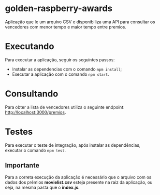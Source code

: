 # golden-raspberry-awards
Aplicação que le um arquivo CSV e disponibiliza uma API para consultar os vencedores com menor tempo e maior tempo entre premios.

# Executando
Para executar a aplicação, seguir os seguintes passos:
- Instalar as dependencias com o comando `npm install`;
- Executar a aplicação com o comando `npm start`.

# Consultando
Para obter a lista de vencedores utiliza o seguinte endpoint: [http://localhost:3000/premios](http://localhost:3000/premios).

# Testes
Para executar o teste de integração, após instalar as dependências, executar o comando `npm test`.

## Importante
Para a correta execução da aplicação é necessário que o arquivo com os dados dos prêmios **movielist.csv** esteja presente na raiz da aplicação, ou seja, na mesma pasta que o **index.js**.